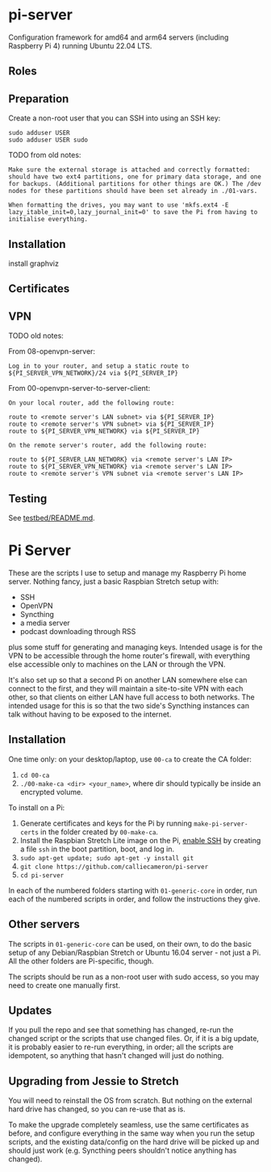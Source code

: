 # pi-server

Configuration framework for amd64 and arm64 servers (including Raspberry Pi 4)
running Ubuntu 22.04 LTS.

## Roles

## Preparation

Create a non-root user that you can SSH into using an SSH key:

```shell
sudo adduser USER
sudo adduser USER sudo
```

TODO from old notes:

```text
Make sure the external storage is attached and correctly formatted: should have two ext4 partitions, one for primary data storage, and one for backups. (Additional partitions for other things are OK.) The /dev nodes for these partitions should have been set already in ./01-vars.

When formatting the drives, you may want to use 'mkfs.ext4 -E lazy_itable_init=0,lazy_journal_init=0' to save the Pi from having to initialise everything.
```

## Installation

install graphviz

## Certificates

## VPN

TODO old notes:

From 08-openvpn-server:

```shell
Log in to your router, and setup a static route to ${PI_SERVER_VPN_NETWORK}/24 via ${PI_SERVER_IP}
```

From 00-openvpn-server-to-server-client:

```shell
On your local router, add the following route:

route to <remote server's LAN subnet> via ${PI_SERVER_IP}
route to <remote server's VPN subnet> via ${PI_SERVER_IP}
route to ${PI_SERVER_VPN_NETWORK} via ${PI_SERVER_IP}

On the remote server's router, add the following route:

route to ${PI_SERVER_LAN_NETWORK} via <remote server's LAN IP>
route to ${PI_SERVER_VPN_NETWORK} via <remote server's LAN IP>
route to <remote server's VPN subnet via <remote server's LAN IP>
```

## Testing

See [testbed/README.md](testbed/README.md).

Pi Server
=========

These are the scripts I use to setup and manage my Raspberry Pi home
server. Nothing fancy, just a basic Raspbian Stretch setup with:

- SSH
- OpenVPN
- Syncthing
- a media server
- podcast downloading through RSS

plus some stuff for generating and managing keys. Intended usage is
for the VPN to be accessible through the home router's firewall, with
everything else accessible only to machines on the LAN or through the
VPN.

It's also set up so that a second Pi on another LAN somewhere else can
connect to the first, and they will maintain a site-to-site VPN with
each other, so that clients on either LAN have full access to both
networks. The intended usage for this is so that the two side's
Syncthing instances can talk without having to be exposed to the
internet.

Installation
------------

One time only: on your desktop/laptop, use `00-ca` to create the CA
folder:

1. `cd 00-ca`
2. `./00-make-ca <dir> <your_name>`, where dir should typically be
   inside an encrypted volume.

To install on a Pi:

1. Generate certificates and keys for the Pi by running
   `make-pi-server-certs` in the folder created by `00-make-ca`.
2. Install the Raspbian Stretch Lite image on the Pi,
   [enable SSH](https://www.raspberrypi.org/blog/a-security-update-for-raspbian-pixel/)
   by creating a file `ssh` in the boot partition, boot, and log
   in.
3. `sudo apt-get update; sudo apt-get -y install git`
4. `git clone https://github.com/calliecameron/pi-server`
5. `cd pi-server`

In each of the numbered folders starting with `01-generic-core` in
order, run each of the numbered scripts in order, and follow the
instructions they give.

Other servers
-------------

The scripts in `01-generic-core` can be used, on their own, to do the
basic setup of any Debian/Raspbian Stretch or Ubuntu 16.04 server - not
just a Pi. All the other folders are Pi-specific, though.

The scripts should be run as a non-root user with sudo access, so you
may need to create one manually first.

Updates
-------

If you pull the repo and see that something has changed, re-run the
changed script or the scripts that use changed files. Or, if it is a
big update, it is probably easier to re-run everything, in order; all
the scripts are idempotent, so anything that hasn't changed will just
do nothing.

Upgrading from Jessie to Stretch
--------------------------------

You will need to reinstall the OS from scratch. But nothing on the
external hard drive has changed, so you can re-use that as is.

To make the upgrade completely seamless, use the same certificates as
before, and configure everything in the same way when you run the
setup scripts, and the existing data/config on the hard drive will be
picked up and should just work (e.g. Syncthing peers shouldn't notice
anything has changed).
